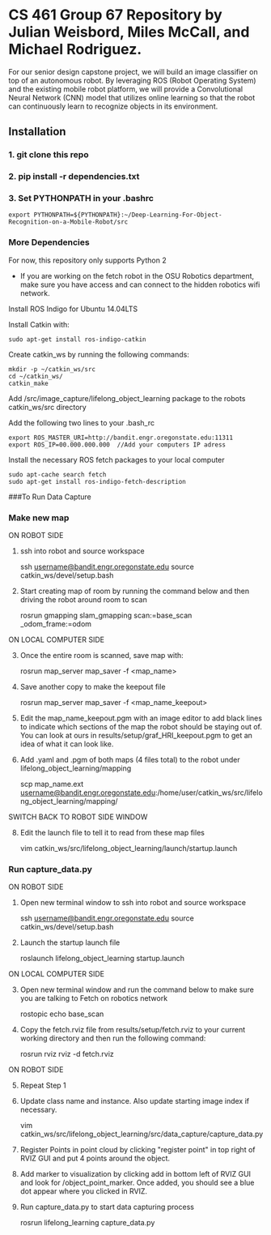 # CS 461 Group 67 Repository by Julian Weisbord, Miles McCall, and Michael Rodriguez.

For our senior design capstone project, we will build an image classifier on top of an autonomous robot. By leveraging ROS (Robot Operating System) and the existing mobile robot platform, we will provide a Convolutional Neural Network (CNN) model that utilizes online learning so that the robot can continuously learn to recognize objects in its environment.

## Installation
### 1. git clone this repo
### 2. pip install -r dependencies.txt
### 3. Set PYTHONPATH in your .bashrc
	export PYTHONPATH=${PYTHONPATH}:~/Deep-Learning-For-Object-Recognition-on-a-Mobile-Robot/src
### More Dependencies
For now, this repository only supports Python 2

- If you are working on the fetch robot in the OSU Robotics department, make sure you have access and can connect to the hidden robotics wifi network.

Install ROS Indigo for Ubuntu 14.04LTS

Install Catkin with: 

	sudo apt-get install ros-indigo-catkin

Create catkin_ws by running the following commands:

	mkdir -p ~/catkin_ws/src
	cd ~/catkin_ws/
	catkin_make

Add /src/image_capture/lifelong_object_learning package to the robots catkin_ws/src directory

Add the following two lines to your .bash_rc

	export ROS_MASTER_URI=http://bandit.engr.oregonstate.edu:11311
	export ROS_IP=00.000.000.000  //Add your computers IP adress

Install the necessary ROS fetch packages to your local computer

	sudo apt-cache search fetch
	sudo apt-get install ros-indigo-fetch-description

###To Run Data Capture

### Make new map

ON ROBOT SIDE <br />

1. ssh into  robot and source workspace <br />
	
	ssh username@bandit.engr.oregonstate.edu
	source catkin_ws/devel/setup.bash

2. Start creating map of room by running the command below and then driving the robot around room to scan <br />
	
	rosrun gmapping slam_gmapping scan:=base_scan _odom_frame:=odom

ON LOCAL COMPUTER SIDE <br />

3. Once the entire room is scanned, save map with: <br />
	
	rosrun map_server map_saver -f <map_name>

4. Save another copy to make the keepout file <br />

	rosrun map_server map_saver -f <map_name_keepout>

5. Edit the map_name_keepout.pgm with an image editor to add black lines to indicate which sections of the map the robot should be staying out of. You can look at ours in results/setup/graf_HRI_keepout.pgm to get an idea of what it can look like. <br />

7. Add .yaml and .pgm of both maps (4 files total) to the robot under lifelong_object_learning/mapping <br />
	
	scp map_name.ext username@bandit.engr.oregonstate.edu:/home/user/catkin_ws/src/lifelong_object_learning/mapping/

SWITCH BACK TO ROBOT SIDE WINDOW <br />

8. Edit the launch file to tell it to read from these map files <br />

	vim catkin_ws/src/lifelong_object_learning/launch/startup.launch

### Run capture_data.py 

ON ROBOT SIDE <br />

1. Open new terminal window to ssh into robot and source workspace
	
	ssh username@bandit.engr.oregonstate.edu
	source catkin_ws/devel/setup.bash

2. Launch the startup launch file 

	roslaunch lifelong_object_learning startup.launch

ON LOCAL COMPUTER SIDE

3. Open new terminal window and run the command below to make sure you are talking to Fetch on robotics network

	rostopic echo base_scan

4. Copy the fetch.rviz file from results/setup/fetch.rviz to your current working directory and then run the following command:

	rosrun rviz rviz -d fetch.rviz

ON ROBOT SIDE

5. Repeat Step 1

6. Update class name and instance. Also update starting image index if necessary.  
	
	vim catkin_ws/src/lifelong_object_learning/src/data_capture/capture_data.py

7. Register Points in point cloud by clicking "register point" in top right of RVIZ GUI and put 4 points around the object.

8. Add marker to visualization by clicking add in bottom left of RVIZ GUI and look for /object_point_marker. Once added, you should see a blue dot appear where you clicked in RVIZ.

9. Run capture_data.py to start data capturing process
	
	rosrun lifelong_learning capture_data.py    
